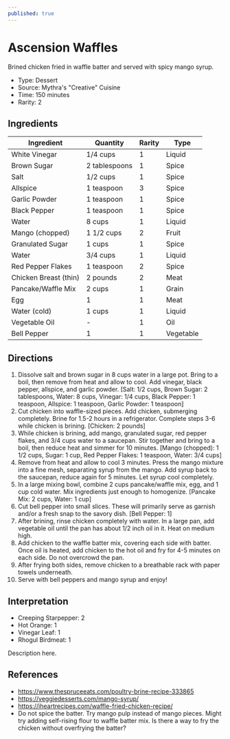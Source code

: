 ```yaml
---
published: true
---
```


# Ascension Waffles

Brined chicken fried in waffle batter and served with spicy mango syrup.

* Type: Dessert
* Source: Mythra's "Creative" Cuisine
* Time: 150 minutes
* Rarity: 2

## Ingredients

| Ingredient           | Quantity       | Rarity | Type      |
| -------------------- | -------------- | ------ | --------- |
| White Vinegar        | 1/4 cups       | 1      | Liquid    |
| Brown Sugar          | 2 tablespoons  | 1      | Spice     |
| Salt                 | 1/2 cups       | 1      | Spice     |
| Allspice             | 1 teaspoon     | 3      | Spice     |
| Garlic Powder        | 1 teaspoon     | 1      | Spice     |
| Black Pepper         | 1 teaspoon     | 1      | Spice     |
| Water                | 8 cups         | 1      | Liquid    |
| Mango (chopped)      | 1 1/2 cups     | 2      | Fruit     |
| Granulated Sugar     | 1 cups         | 1      | Spice     |
| Water                | 3/4 cups       | 1      | Liquid    |
| Red Pepper Flakes    | 1 teaspoon     | 2      | Spice     |
| Chicken Breast (thin)| 2 pounds       | 2      | Meat      |
| Pancake/Waffle Mix   | 2 cups         | 1      | Grain     |
| Egg                  | 1              | 1      | Meat      |
| Water (cold)         | 1 cups         | 1      | Liquid    |
| Vegetable Oil        | -              | 1      | Oil       |
| Bell Pepper          | 1              | 1      | Vegetable |

## Directions

1. Dissolve salt and brown sugar in 8 cups water in a large pot. Bring to a boil, then remove from heat and allow to cool. Add vinegar, black pepper, allspice, and garlic powder. [Salt: 1/2 cups, Brown Sugar: 2 tablespoons, Water: 8 cups, Vinegar: 1/4 cups, Black Pepper: 1 teaspoon, Allspice: 1 teaspoon, Garlic Powder: 1 teaspoon]
2. Cut chicken into waffle-sized pieces. Add chicken, submerging completely. Brine for 1.5-2 hours in a refrigerator. Complete steps 3-6 while chicken is brining. [Chicken: 2 pounds]
3. While chicken is brining, add mango, granulated sugar, red pepper flakes, and 3/4 cups water to a saucepan. Stir together and bring to a boil, then reduce heat and simmer for 10 minutes. [Mango (chopped): 1 1/2 cups, Sugar: 1 cup, Red Pepper Flakes: 1 teaspoon, Water: 3/4 cups]
4. Remove from heat and allow to cool 3 minutes. Press the mango mixture into a fine mesh, separating syrup from the mango. Add syrup back to the saucepan, reduce again for 5 minutes. Let syrup cool completely.
5. In a large mixing bowl, combine 2 cups pancake/waffle mix, egg, and 1 cup cold water. Mix ingredients just enough to homogenize. [Pancake Mix: 2 cups, Water: 1 cup]
6. Cut bell pepper into small slices. These will primarily serve as garnish and/or a fresh snap to the savory dish. [Bell Pepper: 1]
7. After brining, rinse chicken completely with water. In a large pan, add vegetable oil until the pan has about 1/2 inch oil in it. Heat on medium high.
8. Add chicken to the waffle batter mix, covering each side with batter. Once oil is heated, add chicken to the hot oil and fry for 4-5 minutes on each side. Do not overcrowd the pan.
9. After frying both sides, remove chicken to a breathable rack with paper towels underneath.
10. Serve with bell peppers and mango syrup and enjoy!

## Interpretation

* Creeping Starpepper: 2
* Hot Orange: 1
* Vinegar Leaf: 1
* Rhogul Birdmeat: 1

Description here.

## References

* https://www.thespruceeats.com/poultry-brine-recipe-333865
* https://veggiedesserts.com/mango-syrup/
* https://iheartrecipes.com/waffle-fried-chicken-recipe/
* Do not spice the batter. Try mango pulp instead of mango pieces. Might try adding self-rising flour to waffle batter mix. Is there a way to fry the chicken without overfrying the batter?
